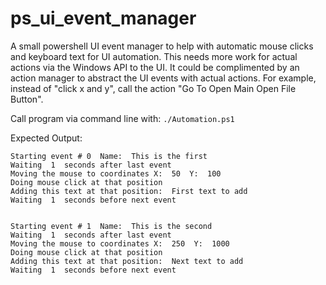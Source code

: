 # ps_ui_event_manager
A small powershell UI event manager to help with automatic mouse clicks and keyboard text for UI automation. This needs more work for actual actions via the Windows API to the UI. It could be complimented by an action manager to abstract the UI events with actual actions. For example, instead of "click x and y", call the action "Go To Open Main Open File Button".

Call program via command line with:
` ./Automation.ps1 `

Expected Output:

```
Starting event # 0  Name:  This is the first
Waiting  1  seconds after last event
Moving the mouse to coordinates X:  50  Y:  100
Doing mouse click at that position
Adding this text at that position:  First text to add
Waiting  1  seconds before next event


Starting event # 1  Name:  This is the second
Waiting  1  seconds after last event
Moving the mouse to coordinates X:  250  Y:  1000
Doing mouse click at that position
Adding this text at that position:  Next text to add
Waiting  1  seconds before next event
```
